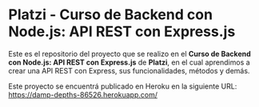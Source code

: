# Platzi - Curso de Backend con Node.js: API REST con Express.js
Este es el repositorio del proyecto que se realizo en el **Curso de Backend con Node.js: API REST con Express.js** de **Platzi**, en el cual aprendimos a crear una API REST con Express, sus funcionalidades, métodos y demás.

Este proyecto se encuentrá publicado en Heroku en la siguiente URL: https://damp-depths-86526.herokuapp.com/
